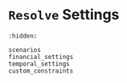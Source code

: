 # `Resolve` Settings

```{toctree}
:hidden:

scenarios
financial_settings
temporal_settings
custom_constraints
```